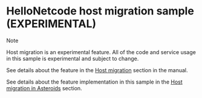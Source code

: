 # HelloNetcode host migration sample (EXPERIMENTAL)

> [!NOTE]
> Host migration is an experimental feature. All of the code and service usage in this sample is experimental and subject to change.

See details about the feature in the [Host migration](https://docs.unity3d.com/Packages/com.unity.netcode@1.5/manual/host-migration/host-migration.html) section in the manual.

See details about the feature implementation in this sample in the [Host migration in Asteroids](https://docs.unity3d.com/Packages/com.unity.netcode@1.5/manual/host-migration/host-migration-sample.html) section.
